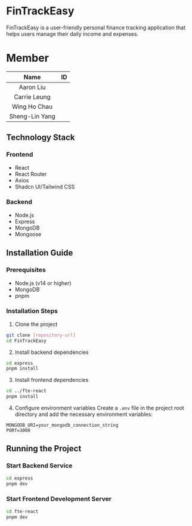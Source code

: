 # FinTrackEasy

FinTrackEasy is a user-friendly personal finance tracking application that helps users manage their daily income and expenses.

# Member

|      Name      | ID  |
| :------------: | :-: |
|   Aaron Liu    |     |
|  Carrie Leung  |     |
|  Wing Ho Chau  |     |
| Sheng-Lin Yang |     |

## Technology Stack

### Frontend

- React
- React Router
- Axios
- Shadcn UI/Tailwind CSS

### Backend

- Node.js
- Express
- MongoDB
- Mongoose

## Installation Guide

### Prerequisites

- Node.js (v14 or higher)
- MongoDB
- pnpm

### Installation Steps

1. Clone the project

```bash
git clone [repository-url]
cd FinTrackEasy
```

2. Install backend dependencies

```bash
cd express
pnpm install
```

3. Install frontend dependencies

```bash
cd ../fte-react
pnpm install
```

4. Configure environment variables
   Create a `.env` file in the project root directory and add the necessary environment variables:

```
MONGODB_URI=your_mongodb_connection_string
PORT=3000
```

## Running the Project

### Start Backend Service

```bash
cd express
pnpm dev
```

### Start Frontend Development Server

```bash
cd fte-react
pnpm dev
```

